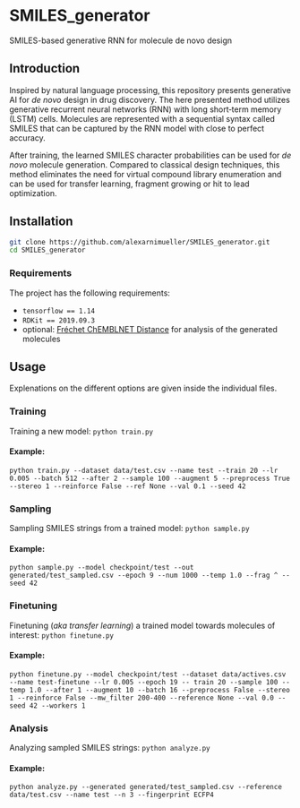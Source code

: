 # SMILES_generator
SMILES-based generative RNN for molecule de novo design

## Introduction
Inspired by natural language processing, this repository presents generative AI for _de novo_ design in drug discovery.
The here presented method utilizes generative recurrent neural networks (RNN) with long short‐term memory (LSTM) cells. 
Molecules are represented with a sequential syntax called SMILES that can be captured by the RNN model with close to
perfect accuracy.

After training, the learned SMILES character probabilities can be used for _de novo_ molecule generation. Compared to
classical design techniques, this method eliminates the need for virtual compound library enumeration and can be used 
for transfer learning, fragment growing or hit to lead optimization.

## Installation
```bash
git clone https://github.com/alexarnimueller/SMILES_generator.git
cd SMILES_generator
```

### Requirements

The project has the following requirements:
- `tensorflow == 1.14`
- `RDKit == 2019.09.3`
- optional: [Fréchet ChEMBLNET Distance](https://github.com/alexarnimueller/FCD) for analysis of the generated molecules

## Usage
Explenations on the different options are given inside the individual files.

### Training
Training a new model: `python train.py`

#### Example:
`python train.py --dataset data/test.csv --name test --train 20 --lr 0.005 --batch 512 --after 2 --sample 100 --augment 5 --preprocess True --stereo 1 --reinforce False --ref None --val 0.1 --seed 42`

### Sampling
Sampling SMILES strings from a trained model: `python sample.py`
#### Example:
`python sample.py --model checkpoint/test --out generated/test_sampled.csv --epoch 9 --num 1000 --temp 1.0 --frag ^ --seed 42`

### Finetuning
Finetuning (_aka transfer learning_) a trained model towards molecules of interest: `python finetune.py`
#### Example:
`python finetune.py --model checkpoint/test --dataset data/actives.csv --name test-finetune --lr 0.005 --epoch 19 -- train 20
--sample 100 --temp 1.0 --after 1 --augment 10 --batch 16 --preprocess False --stereo 1 --reinforce False --mw_filter 200-400
--reference None --val 0.0 --seed 42 --workers 1`

### Analysis
Analyzing sampled SMILES strings: `python analyze.py`
#### Example:
`python analyze.py --generated generated/test_sampled.csv --reference data/test.csv --name test --n 3 --fingerprint ECFP4`
